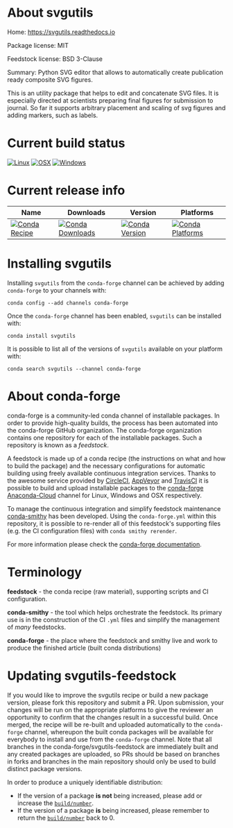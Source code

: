 About svgutils
==============

Home: https://svgutils.readthedocs.io

Package license: MIT

Feedstock license: BSD 3-Clause

Summary: Python SVG editor that allows to automatically create publication ready
composite SVG figures.


This is an utility package that helps to edit and concatenate SVG files.
It is especially directed at scientists preparing final figures for
submission to journal. So far it supports arbitrary placement and scaling
of svg figures and adding markers, such as labels.


Current build status
====================

[![Linux](https://img.shields.io/circleci/project/github/conda-forge/svgutils-feedstock/master.svg?label=Linux)](https://circleci.com/gh/conda-forge/svgutils-feedstock)
[![OSX](https://img.shields.io/travis/conda-forge/svgutils-feedstock/master.svg?label=macOS)](https://travis-ci.org/conda-forge/svgutils-feedstock)
[![Windows](https://img.shields.io/appveyor/ci/conda-forge/svgutils-feedstock/master.svg?label=Windows)](https://ci.appveyor.com/project/conda-forge/svgutils-feedstock/branch/master)

Current release info
====================

| Name | Downloads | Version | Platforms |
| --- | --- | --- | --- |
| [![Conda Recipe](https://img.shields.io/badge/recipe-svgutils-green.svg)](https://anaconda.org/conda-forge/svgutils) | [![Conda Downloads](https://img.shields.io/conda/dn/conda-forge/svgutils.svg)](https://anaconda.org/conda-forge/svgutils) | [![Conda Version](https://img.shields.io/conda/vn/conda-forge/svgutils.svg)](https://anaconda.org/conda-forge/svgutils) | [![Conda Platforms](https://img.shields.io/conda/pn/conda-forge/svgutils.svg)](https://anaconda.org/conda-forge/svgutils) |

Installing svgutils
===================

Installing `svgutils` from the `conda-forge` channel can be achieved by adding `conda-forge` to your channels with:

```
conda config --add channels conda-forge
```

Once the `conda-forge` channel has been enabled, `svgutils` can be installed with:

```
conda install svgutils
```

It is possible to list all of the versions of `svgutils` available on your platform with:

```
conda search svgutils --channel conda-forge
```


About conda-forge
=================

conda-forge is a community-led conda channel of installable packages.
In order to provide high-quality builds, the process has been automated into the
conda-forge GitHub organization. The conda-forge organization contains one repository
for each of the installable packages. Such a repository is known as a *feedstock*.

A feedstock is made up of a conda recipe (the instructions on what and how to build
the package) and the necessary configurations for automatic building using freely
available continuous integration services. Thanks to the awesome service provided by
[CircleCI](https://circleci.com/), [AppVeyor](https://www.appveyor.com/)
and [TravisCI](https://travis-ci.org/) it is possible to build and upload installable
packages to the [conda-forge](https://anaconda.org/conda-forge)
[Anaconda-Cloud](https://anaconda.org/) channel for Linux, Windows and OSX respectively.

To manage the continuous integration and simplify feedstock maintenance
[conda-smithy](https://github.com/conda-forge/conda-smithy) has been developed.
Using the ``conda-forge.yml`` within this repository, it is possible to re-render all of
this feedstock's supporting files (e.g. the CI configuration files) with ``conda smithy rerender``.

For more information please check the [conda-forge documentation](https://conda-forge.org/docs/).

Terminology
===========

**feedstock** - the conda recipe (raw material), supporting scripts and CI configuration.

**conda-smithy** - the tool which helps orchestrate the feedstock.
                   Its primary use is in the construction of the CI ``.yml`` files
                   and simplify the management of *many* feedstocks.

**conda-forge** - the place where the feedstock and smithy live and work to
                  produce the finished article (built conda distributions)


Updating svgutils-feedstock
===========================

If you would like to improve the svgutils recipe or build a new
package version, please fork this repository and submit a PR. Upon submission,
your changes will be run on the appropriate platforms to give the reviewer an
opportunity to confirm that the changes result in a successful build. Once
merged, the recipe will be re-built and uploaded automatically to the
`conda-forge` channel, whereupon the built conda packages will be available for
everybody to install and use from the `conda-forge` channel.
Note that all branches in the conda-forge/svgutils-feedstock are
immediately built and any created packages are uploaded, so PRs should be based
on branches in forks and branches in the main repository should only be used to
build distinct package versions.

In order to produce a uniquely identifiable distribution:
 * If the version of a package **is not** being increased, please add or increase
   the [``build/number``](https://conda.io/docs/user-guide/tasks/build-packages/define-metadata.html#build-number-and-string).
 * If the version of a package **is** being increased, please remember to return
   the [``build/number``](https://conda.io/docs/user-guide/tasks/build-packages/define-metadata.html#build-number-and-string)
   back to 0.
